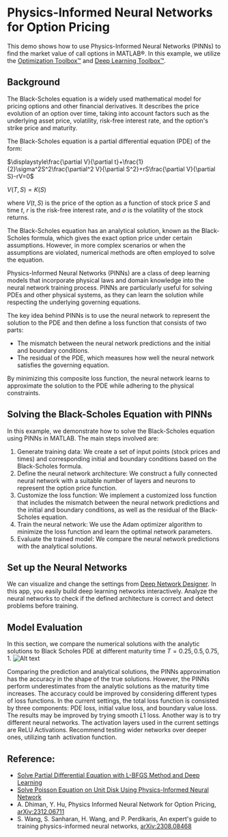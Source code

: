 # Physics-Informed Neural Networks for Option Pricing
This demo shows how to use Physics-Informed Neural Networks (PINNs) to find the market value of call options in MATLAB&#174;. In this example, we utilize the [Optimization Toolbox&#8482;](https://www.mathworks.com/products/optimization.html) and [Deep Learning Toolbox&#8482;](https://www.mathworks.com/products/deep-learning.html).

## Background

The Black-Scholes equation is a widely used mathematical model for pricing options and other financial derivatives. It describes the price evolution of an option over time, taking into account factors such as the underlying asset price, volatility, risk-free interest rate, and the option's strike price and maturity. 

The Black-Scholes equation is a partial differential equation (PDE) of the form:

$\displaystyle\frac{\partial V}{\partial t}+\frac{1}{2}\sigma^2S^2\frac{\partial^2 V}{\partial S^2}+rS\frac{\partial V}{\partial S}-rV=0$

$V(T,S)= K(S)$

where $V(t,S)$ is the price of the option as a function of stock price $S$ and time $t$, $r$ is the risk-free interest rate, and $\sigma$ is the volatility of the stock returns.

The Black-Scholes equation has an analytical solution, known as the Black-Scholes formula, which gives the exact option price under certain assumptions. However, in more complex scenarios or when the assumptions are violated, numerical methods are often employed to solve the equation. 

Physics-Informed Neural Networks (PINNs) are a class of deep learning models that incorporate physical laws and domain knowledge into the neural network training process. PINNs are particularly useful for solving PDEs and other physical systems, as they can learn the solution while respecting the underlying governing equations. 

The key idea behind PINNs is to use the neural network to represent the solution to the PDE and then define a loss function that consists of two parts: 

- The mismatch between the neural network predictions and the initial and boundary conditions. 
- The residual of the PDE, which measures how well the neural network satisfies the governing equation.

By minimizing this composite loss function, the neural network learns to approximate the solution to the PDE while adhering to the physical constraints. 

## Solving the Black-Scholes Equation with PINNs 

In this example, we demonstrate how to solve the Black-Scholes equation using PINNs in MATLAB. The main steps involved are: 

1. Generate training data: We create a set of input points (stock prices and times) and corresponding initial and boundary conditions based on the Black-Scholes formula.
2. Define the neural network architecture: We construct a fully connected neural network with a suitable number of layers and neurons to represent the option price function.
3. Customize the loss function: We implement a customized loss function that includes the mismatch between the neural network predictions and the initial and boundary conditions, as well as the residual of the Black-Scholes equation. 
4. Train the neural network: We use the Adam optimizer algorithm to minimize the loss function and learn the optimal network parameters.
5. Evaluate the trained model: We compare the neural network predictions with the analytical solutions.

## Set up the Neural Networks

We can visualize and change the settings from [Deep Network Designer](https://www.mathworks.com/help/deeplearning/gs/get-started-with-deep-network-designer.html). In this app, you easily build deep learning networks interactively. Analyze the neural networks to check if the defined architecture is correct and detect problems before training.


## Model Evaluation

In this section, we compare the numerical solutions with the analytic solutions to Black Scholes PDE at different maturity time $T=0.25, 0.5, 0.75,1$.
![Alt text](Results/PINNsResults.png)

Comparing the prediction and analytical solutions, the PINNs approximation has the accuracy in the shape of the true solutions. However, the PINNs perform underestimates from the analytic solutions as the maturity time  increases. The accuracy could be improved by considering different types of loss functions. In the current settings, the total loss function is consisted by three components: PDE loss, initial value loss, and boundary value loss. The results may be improved by trying smooth $L1$ loss. Another way is to try different neural networks. The activation layers used in the current settings are ReLU Activations. Recommend testing wider networks over deeper ones, utilizing $\tanh$  activation function.

## Reference:
 - [Solve Partial Differential Equation with L-BFGS Method and Deep Learning](https://www.mathworks.com/help/deeplearning/ug/solve-partial-differential-equations-with-lbfgs-method-and-deep-learning.html)
 - [Solve Poisson Equation on Unit Disk Using Physics-Informed Neural Network](https://www.mathworks.com/help/pde/ug/solve-poisson-equation-on-unit-disk-using-pinn.html)
 - A. Dhiman, Y. Hu, Physics Informed Neural Network for Option Pricing, [arXiv:2312.06711](https://arxiv.org/abs/2312.06711)
 - S. Wang, S. Sanharan, H. Wang, and P. Perdikaris, An expert's guide to training physics-informed neural networks, [arXiv:2308.08468](https://arxiv.org/abs/2308.08468)
